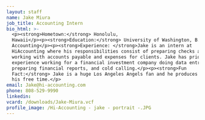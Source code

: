 ```yaml
---
layout: staff
name: Jake Miura
job_title: Accounting Intern
bio_html: >-
  <p><strong>Hometown:</strong> Honolulu,
  Hawaii</p><p><strong>Education:</strong> University of Washington, B.A. in
  Accounting</p><p><strong>Experience: </strong>Jake is an intern at
  HiAccounting where his responsibilities consist of preparing checks and
  working with accounts payable and expenses for clients. Jake has prior
  experience working for a financial investment company doing data entry,
  preparing financial reports, and cold calling.</p><p><strong>Fun
  Fact:</strong> Jake is a huge Los Angeles Angels fan and he produces music in
  his free time.</p>
email: Jake@hi-accounting.com
phone: 808-529-9990
linkedin:
vcard: /downloads/Jake-Miura.vcf
profile_image: /Hi-Accounting - jake - portrait -.JPG
---
```


